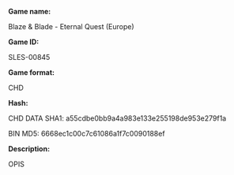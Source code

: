 ﻿**Game name:**

Blaze & Blade - Eternal Quest (Europe)

**Game ID:**

SLES-00845

**Game format:**

CHD

**Hash:**

CHD DATA SHA1: a55cdbe0bb9a4a983e133e255198de953e279f1a

BIN MD5: 6668ec1c00c7c61086a1f7c0090188ef

**Description:**

OPIS
